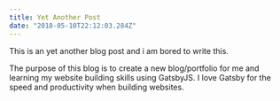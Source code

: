 ```yaml
---
title: Yet Another Post
date: "2018-05-10T22:12:03.284Z"
---
```


This is an yet another blog post and i am bored to write this.

The purpose of this blog is to create a new blog/portfolio for me and learning my website building skills using GatsbyJS. I love Gatsby for the speed and productivity when building websites.